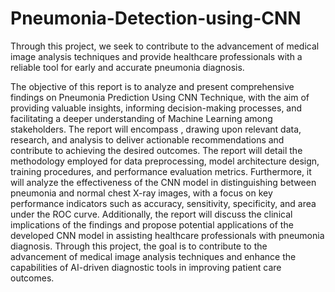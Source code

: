 # Pneumonia-Detection-using-CNN
Through this project, we seek to contribute to the advancement of medical image analysis techniques and provide healthcare professionals with a reliable tool for early and accurate pneumonia diagnosis. 

The objective of this report is to analyze and present comprehensive findings on Pneumonia Prediction Using CNN Technique, with the aim of providing valuable insights, informing decision-making processes, and facilitating a deeper understanding of Machine Learning among stakeholders. The report will encompass , drawing upon relevant data, research, and analysis to deliver actionable recommendations and contribute to achieving the desired outcomes. The report will detail the methodology employed for data preprocessing, model architecture design, training procedures, and performance evaluation metrics. Furthermore, it will analyze the effectiveness of the CNN model in distinguishing between pneumonia and normal chest X-ray images, with a focus on key performance indicators such as accuracy, sensitivity, specificity, and area under the ROC curve. Additionally, the report will discuss the clinical implications of the findings and propose potential applications of the developed CNN model in assisting healthcare professionals with pneumonia diagnosis. Through this project, the goal is to contribute to the advancement of medical image analysis techniques and enhance the capabilities of AI-driven diagnostic tools in improving patient care outcomes.
